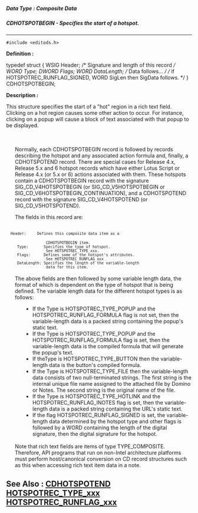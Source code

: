 ##### Data Type : Composite Data
##### CDHOTSPOTBEGIN - Specifies the start of a hotspot.
---
```
#include <editods.h>
```

**Definition :**

typedef struct {
   WSIG  Header; /* Signature and length of this record */ 
   WORD  Type;
   DWORD Flags;
   WORD  DataLength;
/* Data follows... */
	/*  if HOTSPOTREC_RUNFLAG_SIGNED, WORD SigLen then SigData follows. */
} CDHOTSPOTBEGIN;

**Description :**

This structure specifies the start of a &quot;hot&quot; region in a rich text field.  Clicking on a hot region causes some other action to occur.  For instance, clicking on a popup will cause a block of text associated with that popup to be displayed.
<ul><br>
<br>
Normally, each CDHOTSPOTBEGIN record is followed by records describing the hotspot and any associated action formula and, finally, a CDHOTSPOTEND record.  There are special cases for Release 4.x, Release 5.x and 6 hotspot records which have either Lotus Script or Release 4.x (or 5.x or 6) actions associated with them.  These hotspots contain a CDHOTSPOTBEGIN record with the signature SIG_CD_V4HOTSPOTBEGIN (or SIG_CD_V5HOTSPOTBEGIN or SIG_CD_V6HOTSPOTBEGIN_CONTINUATION), and a CDHOTSPOTEND record with the signature SIG_CD_V4HOTSPOTEND (or SIG_CD_V5HOTSPOTEND).</ul>

<ul>The fields in this record are:</ul>
<br>
<tt><font size="2">&nbsp; Header: &nbsp; &nbsp; Defines this composite data item as a</font></tt>
<ul><tt><font size="2">&nbsp; &nbsp; &nbsp; &nbsp; &nbsp; &nbsp; &nbsp; CDHOTSPOTBEGIN item.<br>
 &nbsp;Type: &nbsp; &nbsp; &nbsp; Specifies the type of hotspot.</font></tt><br>
<tt><font size="2">&nbsp; &nbsp; &nbsp; &nbsp; &nbsp; &nbsp; &nbsp; See HOTSPOTREC_TYPE_xxx.<br>
 &nbsp;Flags: &nbsp; &nbsp; &nbsp;Defines some of the hotspot's attributes.</font></tt><br>
<tt><font size="2">&nbsp; &nbsp; &nbsp; &nbsp; &nbsp; &nbsp; &nbsp; See HOTSPOTREC_RUNFLAG_xxx<br>
 &nbsp;DataLength: Specifies the length of the variable-length</font></tt><br>
<tt><font size="2">&nbsp; &nbsp; &nbsp; &nbsp; &nbsp; &nbsp; &nbsp; data for this item.</font></tt><br>
<br>
The above fields are then followed by some variable length data, the format of which is dependent on the type of hotspot that is being defined.  The variable length data for the different hotspot types is as follows:<br>

<ul>
<ul type="disc">
<li>If the Type is HOTSPOTREC_TYPE_POPUP and the  HOTSPOTREC_RUNFLAG_FORMULA flag is not set, then the variable-length data is a packed string containing the popup's static text.
<li>If the Type is HOTSPOTREC_TYPE_POPUP and the  HOTSPOTREC_RUNFLAG_FORMULA flag is set, then the variable-length data is the compiled formula that will generate the popup's text.
<li>If theType is HOTSPOTREC_TYPE_BUTTON then the variable-length data is the button's compiled formula.
<li>If the Type is HOTSPOTREC_TYPE_FILE then the variable-length data consists of two null-terminated strings. The first string is the internal unique file name assigned to the attached file by Domino or Notes. The second string is the original name of the file.
<li>If the Type is HOTSPOTREC_TYPE_HOTLINK and the HOTSPOTREC_RUNFLAG_INOTES flag is set, then the variable-length data is a packed string containing the URL's static text.
<li>If the flag HOTSPOTREC_RUNFLAG_SIGNED is set, the variable-length data determined by the hotspot type and other flags is followed by a WORD containing the length of the digital signature, then the digital signature for the hotspot.</ul>
</ul>
<br>
Note that rich text fields are items of type TYPE_COMPOSITE. Therefore, API programs that run on non-Intel architecture platforms must perform host/canonical conversion on CD record structures such as this when accessing rich text item data in a note.</ul>



**See Also :**
[CDHOTSPOTEND](/domino-c-api-docs/reference/Data/CDHOTSPOTEND)
[HOTSPOTREC_TYPE_xxx](/domino-c-api-docs/reference/Symb/HOTSPOTREC_TYPE_xxx)
[HOTSPOTREC_RUNFLAG_xxx](/domino-c-api-docs/reference/Symb/HOTSPOTREC_RUNFLAG_xxx)
---
